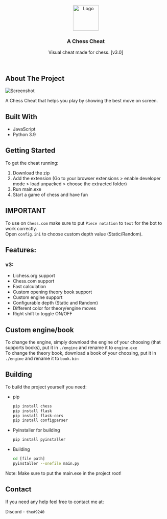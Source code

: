 <br />
<div align="center">
  <a href="https://github.com/2qb/chess-cheat">
    <img src="https://user-images.githubusercontent.com/68710010/221585771-6b7d9da6-005f-4cba-82f3-6e23a5eac432.png" alt="Logo" width="80" height="80">
  </a>
<h3 align="center">A Chess Cheat</h3>

  <p align="center">
    Visual cheat made for chess. [v3.0]
  </p>
</div>
<br>

<!-- ABOUT THE PROJECT -->
## About The Project

![Screenshot](https://user-images.githubusercontent.com/68710010/221585277-bdaf19c2-c399-491e-9771-53dad8e714cb.png)

A Chess Cheat that helps you play by showing the best move on screen.


## Built With

* JavaScript
* Python 3.9


## Getting Started

To get the cheat running: 

1. Download the zip
2. Add the extension (Go to your browser extensions > enable developer mode > load unpacked > choose the extracted folder)
3. Run main.exe
4. Start a game of chess and have fun

## IMPORTANT

To use on `Chess.com` make sure to put `Piece notation` to `text` for the bot to work correctly.
<br />
Open `config.ini` to choose custom depth value (Static/Random).

## Features:

### v3:
* Lichess.org support
* Chess.com support
* Fast calculation
* Custom opening theory book support
* Custom engine support
* Configurable depth (Static and Random)
* Different color for theory/engine moves
* Right shift to toggle ON/OFF

## Custom engine/book

To change the engine, simply download the engine of your choosing (that supports books), put it in `./engine` and rename it to `engine.exe`
<br />
To change the theory book, download a book of your choosing, put it in `./engine` and rename it to `book.bin`


## Building

To build the project yourself you need:

* pip
  ```sh
  pip install chess
  pip install flask
  pip install flask-cors
  pip install configparser
  ```

* Pyinstaller for building
  ```sh
  pip install pyinstaller
  ```

* Building
  ```sh
  cd [file path]
  pyinstaller --onefile main.py
  ```

Note: Make sure to put the main.exe in the project root!

## Contact

If you need any help feel free to contact me at:

Discord - `the#9240`
